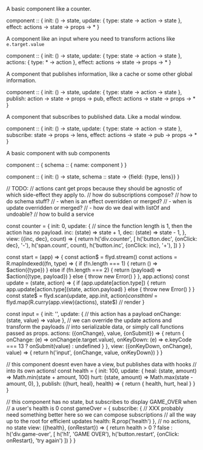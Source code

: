 
A basic component like a counter.

component :: {
  init: () -> state,
  update: {
    type: state -> action -> state
  },
  effect: actions -> state -> props -> *
}

A component like an input where you need to transform actions like `e.target.value`

component :: {
  init: () -> state,
  update: {
    type: state -> action -> state
  },
  actions: {
    type: * -> action
  },
  effect: actions -> state -> props -> *
}

A component that publishes information, like a cache or some other global information.

component :: {
  init: () -> state,
  update: {
    type: state -> action -> state
  },
  publish: action -> state -> props -> pub,
  effect: actions -> state -> props -> *
}

A component that subscribes to published data. Like a modal window.

component :: {
  init: () -> state,
  update: {
    type: state -> action -> state
  },
  subscribe: state -> props -> lens,
  effect: actions -> state -> pub -> props -> *
}

A basic component with sub components

component :: {
  schema :: {
    name: component
  }
}



component :: {
  init: () -> state,
  schema :: state -> {field: {type, lens}}
}











// TODO:
// actions cant get props because they should be agnostic of which side-effect they apply to.
// how do subscriptions compose?
// how to do schema stuff?
//   - when is an effect overridden or merged?
//   - when is update overridden or merged?
//   - how do we deal with listOf and undoable?
// how to build a service

const counter = {
  init: 0,
  update: {
    // since the function length is 1, then the action has no payload.
    inc: (state) => state + 1,
    dec: (state) => state - 1,
  },
  view: ({inc, dec}, count) => {
    return h('div.counter', [
      h('button.dec', {onClick: dec}, '-'),
      h('span.count', count),
      h('button.inc', {onClick: inc}, '+'),
    ])
  }
}


const start = (app) => {
  const action$ = flyd.stream()
  const actions = R.mapIndexed((fn, type) => {
    if (fn.length === 1) {
      return () => $action({type})
    } else if (fn.length === 2) {
      return (payload) => $action({type, payload})
    } else {
      throw new Error()
    }
  }, app.actions)
  const update = (state, action) => {
    if (app.update[action.type]) {
      return app.update[action.type](state, action.payload)
    } else {
      throw new Error()
    }
  }
  const state$ = flyd.scan(update, app.init, action$)
  const html$ = flyd.map(R.curry(app.view)(actions), state$)
  // render
}




const input = {
  init: '',
  update: {
    // this action has a payload
    onChange: (state, value) => value
  },
  // we can override the update actions and transform the payloads
  // into serializable data, or simply call functions passed as props.
  actions: ({onChange}, value, {onSubmit}) => {
    return {
      onChange: (e) => onChange(e.target.value),
      onKeyDown: (e) => e.keyCode === 13 ? onSubmit(value) : undefined
    }
  },
  view: ({onKeyDown, onChange}, value) => {
    return h('input', {onChange, value, onKeyDown})
  }
}

// this component doesnt even have a view, but publishes data with hooks
// into its own actions!
const health = {
  init: 100,
  update: {
    heal: (state, amount) => Math.min(state + amount, 100)
    hurt: (state, amount) => Math.max(state - amount, 0),
  },
  publish: ({hurt, heal}, health) => {
    return {
      health,
      hurt,
      heal
    }
  }
}

// this component has no state, but subscribes to display GAME_OVER when
// a user's health is 0
const gameOver = {
  subscribe: {
    // XXX probably need something better here so we can compose subscriptions
    // all the way up to the root for efficient updates
    health: R.prop('health')
  },
  // no actions, no state
  view: ({health}, {onRestart}) => {
    return health > 0 ? false : h('div.game-over', [
      h('h1', 'GAME OVER'),
      h('button.restart', {onClick: onRestart}, 'try again')
    ])
  }
}




